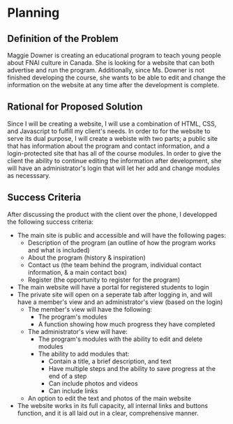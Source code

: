 Planning
==

Definition of the Problem
---
Maggie Downer is creating an educational program to teach young people about FNAI culture in Canada. She is looking for a website that can both advertise and run the program. Additionally, since Ms. Downer is not finished developing the course, she wants to be able to edit and change the information on the website at any time after the development is complete.

Rational for Proposed Solution
--
Since I will be creating a website, I will use a combination of HTML, CSS, and Javascript to fulfill my client's needs. In order to for the website to serve its dual purpose, I will create a webiste with two parts; a public site that has information about the program and contact information, and a login-protected site that has all of the course modules. In order to give the client the ability to continue editing the information after development, she will have an administrator's login that will let her add and change modules as necesssary. 

Success Criteria
--
After discussing the product with the client over the phone, I developped the following success criteria: 

* The main site is public and accessible and will have the following pages:
  * Description of the program (an outline of how the program works and what is included)
  * About the program (history & inspiration)
  * Contact us (the team behind the program, individual contact information, & a main contact box)
  * Register (the opportunity to register for the program)
* The main website will have a portal for registered students to login
* The private site will open on a seperate tab after logging in, and will have a member's view and an administrator's view (based on the login)
  * The member's view will have the following:
    * The program's modules
    * A function showing how much progress they have completed
  * The administrator's view will have:
    * The program's modules with the ability to edit and delete modules
    * The ability to add modules that:
      * Contain a title, a brief description, and text
      * Have multiple steps and the ability to save progress at the end of a step
      * Can include photos and videos
      * Can include links
  * An option to edit the text and photos of the main website
* The website works in its full capacity, all internal links and buttons function, and it is all laid out in a clear, comprehensive manner.
